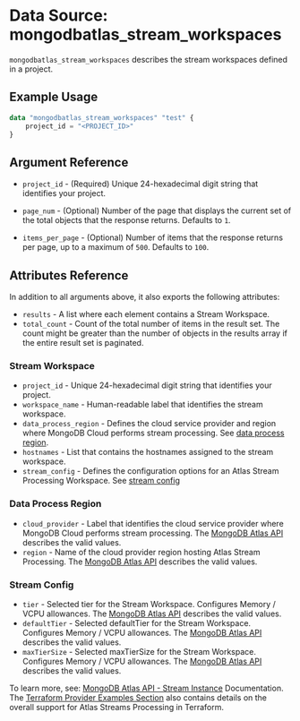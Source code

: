 # Data Source: mongodbatlas_stream_workspaces

`mongodbatlas_stream_workspaces` describes the stream workspaces defined in a project.

## Example Usage

```terraform
data "mongodbatlas_stream_workspaces" "test" {
    project_id = "<PROJECT_ID>"
}
```

## Argument Reference

* `project_id` - (Required) Unique 24-hexadecimal digit string that identifies your project.

* `page_num` - (Optional) Number of the page that displays the current set of the total objects that the response returns. Defaults to `1`.
* `items_per_page` - (Optional) Number of items that the response returns per page, up to a maximum of `500`. Defaults to `100`.


## Attributes Reference

In addition to all arguments above, it also exports the following attributes:

* `results` - A list where each element contains a Stream Workspace.
* `total_count` - Count of the total number of items in the result set. The count might be greater than the number of objects in the results array if the entire result set is paginated.

### Stream Workspace

* `project_id` - Unique 24-hexadecimal digit string that identifies your project.
* `workspace_name` - Human-readable label that identifies the stream workspace.
* `data_process_region` - Defines the cloud service provider and region where MongoDB Cloud performs stream processing. See [data process region](#data-process-region).
* `hostnames` - List that contains the hostnames assigned to the stream workspace.
* `stream_config` - Defines the configuration options for an Atlas Stream Processing Workspace. See [stream config](#stream-config)

### Data Process Region

* `cloud_provider` - Label that identifies the cloud service provider where MongoDB Cloud performs stream processing. The [MongoDB Atlas API](https://www.mongodb.com/docs/atlas/reference/api-resources-spec/#tag/Streams/operation/createStreamInstance) describes the valid values.
* `region` - Name of the cloud provider region hosting Atlas Stream Processing. The [MongoDB Atlas API](https://www.mongodb.com/docs/atlas/reference/api-resources-spec/#tag/Streams/operation/createStreamInstance) describes the valid values.
  
### Stream Config

* `tier` - Selected tier for the Stream Workspace. Configures Memory / VCPU allowances. The [MongoDB Atlas API](https://www.mongodb.com/docs/atlas/reference/api-resources-spec/#tag/Streams/operation/createStreamInstance) describes the valid values.
* `defaultTier` - Selected defaultTier for the Stream Workspace. Configures Memory / VCPU allowances. The [MongoDB Atlas API](https://www.mongodb.com/docs/atlas/reference/api-resources-spec/#tag/Streams/operation/createStreamInstance) describes the valid values.
* `maxTierSize` - Selected maxTierSize for the Stream Workspace. Configures Memory / VCPU allowances. The [MongoDB Atlas API](https://www.mongodb.com/docs/atlas/reference/api-resources-spec/#tag/Streams/operation/createStreamInstance) describes the valid values.

To learn more, see: [MongoDB Atlas API - Stream Instance](https://www.mongodb.com/docs/atlas/reference/api-resources-spec/#tag/Streams/operation/createStreamInstance) Documentation.
The [Terraform Provider Examples Section](https://github.com/mongodb/terraform-provider-mongodbatlas/blob/master/examples/mongodbatlas_stream_instance/atlas-streams-user-journey.md) also contains details on the overall support for Atlas Streams Processing in Terraform.
